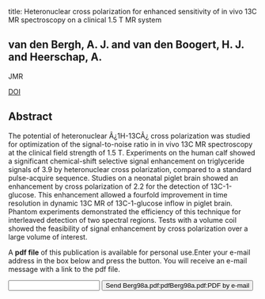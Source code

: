 title: Heteronuclear cross polarization for enhanced sensitivity of in vivo 13C MR spectroscopy on a clinical 1.5 T MR system

## van den Bergh, A. J. and van den Boogert, H. J. and Heerschap, A.
JMR

<a href="https://doi.org/10.1006/jmre.1998.1533">DOI</a>

## Abstract
The potential of heteronuclear Â¿1H-13CÂ¿ cross polarization was studied for optimization of the signal-to-noise ratio in in vivo 13C MR spectroscopy at the clinical field strength of 1.5 T. Experiments on the human calf showed a significant chemical-shift selective signal enhancement on triglyceride signals of 3.9 by heteronuclear cross polarization, compared to a standard pulse-acquire sequence. Studies on a neonatal piglet brain showed an enhancement by cross polarization of 2.2 for the detection of 13C-1-glucose. This enhancement allowed a fourfold improvement in time resolution in dynamic 13C MR of 13C-1-glucose inflow in piglet brain. Phantom experiments demonstrated the efficiency of this technique for interleaved detection of two spectral regions. Tests with a volume coil showed the feasibility of signal enhancement by cross polarization over a large volume of interest.

A <b>pdf file</b> of this publication is available for personal use.Enter your e-mail address in the box below and press the button. You will receive an e-mail message with a link to the pdf file.
<form action="sender.php">  <input type="text" name="email">  <input type="submit" value="Send Berg98a.pdf:pdfBerg98a.pdf:PDF by e-mail"></form>